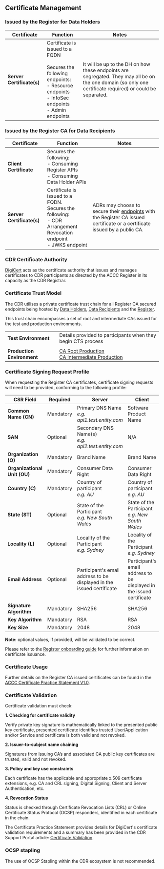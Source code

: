 
## Certificate Management

### Issued by the Register for Data Holders
Certificate | Function | Notes
-----------|------------------------------------------|------------------------------
|**Server Certificate(s)**|	Certificate is issued to a FQDN</br></br>Secures the following endpoints:</br>- Resource endpoints</br>- InfoSec endpoints</br>- Admin endpoints | It will be up to the DH on how these endpoints are segregated. They may all be on the one domain (so only one certificate required) or could be separated.

### Issued by the Register CA for Data Recipients
Certificate | Function | Notes
-----------|------------------------------------------|------------------------------
|**Client Certificate**| Secures the following:</br>- Consuming Register APIs</br>- Consuming Data Holder APIs
|**Server Certificate(s)**|	Certificate is issued to a FQDN.<br/>Secures the following:</br>- CDR Arrangement Revocation endpoint </br>- JWKS endpoint | ADRs may choose to secure their [endpoints](https://consumerdatastandardsaustralia.github.io/standards/#end-points) with the Register CA issued certificate or a certificate issued by a public CA.

### CDR Certificate Authority
[DigiCert](https://www.digicert.com) acts as the certificate authority that issues and manages certificates to CDR participants as directed by the ACCC Register in its capacity as the CDR Registrar.


### Certificate Trust Model
The CDR utilises a private certificate trust chain for all Register CA secured endpoints being hosted by [Data Holders](#participant-endpoints), [Data Recipients](#participant-endpoints) and the [Register](#consumer-data-right-cdr-register-apis).

This trust chain encompasses a set of root and intermediate CAs issued for the test and production environments.

|||
|---|---|
|**Test Environment**| Details provided to participants when they begin CTS process |
||
|**Production Environment**|[CA Root Production](includes/register/certificates/production/ca_root_prod.cer)</br>[CA Intermediate Production](includes/register/certificates/production/ca_intermediate_prod.cer)|



### Certificate Signing Request Profile
When requesting the Register CA certificates, certificate signing requests will need to be provided, conforming to the following profile:

CSR Field | Required | Server | Client
-----------|----------|----------|----------
|**Common Name (CN)**| Mandatory | Primary DNS Name</br>*e.g. api1.test.entity.com* | Software Product Name
|**SAN**| Optional | Secondary DNS Name(s) </br>*e.g. api2.test.entity.com* | N/A
|**Organization (O)**| Mandatory| Brand Name | Brand Name
|**Organizational Unit (OU)**| Mandatory| Consumer Data Right | Consumer Data Right
|**Country (C)**| Mandatory | Country of participant</br>*e.g. AU* | Country of participant</br>*e.g. AU*
|**State (ST)**| Optional | State of the Participant</br>*e.g. New South Wales* | State of the Participant</br>*e.g. New South Wales*
|**Locality (L)**| Optional | Locality of the Participant</br>*e.g. Sydney* | Locality of the Participant</br>*e.g. Sydney*
|**Email Address**| Optional | Participant's email address to be</br> displayed in the issued certificate | Participant's email address to be</br> displayed in the issued certificate
|**Signature Algorithm**| Mandatory | SHA256 | SHA256
|**Key Algorithm**| Mandatory | RSA | RSA
|**Key Size**| Mandatory | 2048 | 2048

**Note:** optional values, if provided, will be validated to be correct.

Please refer to the [Register onboarding guide](https://www.accc.gov.au/focus-areas/consumer-data-right-cdr-0/on-boarding-guide) for further information on certificate issuance.

### Certificate Usage
Further details on the Register CA issued certificates can be found in the [ACCC Certificate Practice Statement V1.0](https://www.cdr.gov.au/sites/default/files/2020-12/CDR%20-%20ACCC%20Certification%20practice%20statement.pdf).

### Certificate Validation
Certificate validation must check:

**1. Checking for certificate validity**

Verify private key signature is mathematically linked to the presented public key certificate, presented certificate identifies trusted User/Application and/or Service and certificate is both valid and not revoked.

**2. Issuer‐to‐subject name chaining**

Signatures from Issuing CA’s and associated CA public key certificates are trusted, valid and not revoked.

**3. Policy and key use constraints**

Each certificate has the applicable and appropriate x.509 certificate extensions, e.g. CA and CRL signing, Digital Signing, Client and Server Authentication, etc.

**4. Revocation Status**

Status is checked through Certificate Revocation Lists (CRL) or Online Certificate Status Protocol (OCSP) responders, identified in each certificate in the chain.

The Certificate Practice Statement provides details for DigiCert's certificate validation requirements and a summary has been provided in the CDR Support Portal article: [Certificate Validation](https://cdr-support.zendesk.com/hc/en-us/articles/900005826963-Certificate-Validation).

### OCSP stapling
The use of OCSP Stapling within the CDR ecosystem is not recommended.
